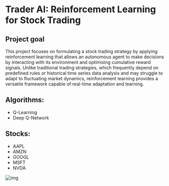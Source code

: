 # Trader AI: Reinforcement Learning for Stock Trading

## Project goal
This project focuses on formulating a stock trading strategy by applying reinforcement learning that allows an autonomous agent to make decisions by interacting with its environment and optimising cumulative reward signals. Unlike traditional trading strategies, which frequently depend on predefined rules or historical time series data analysis and may struggle to adapt to fluctuating market dynamics, reinforcement learning provides a versatile framework capable of real-time adaptation and learning.

## Algorithms:
- Q-Learning
- Deep Q-Network

## Stocks:
- AAPL
- AMZN
- GOOGL
- MSFT
- NVDA

![img](https://i.imgur.com/nw2ulyS.jpeg)
